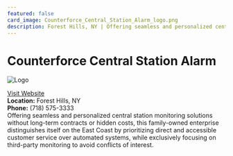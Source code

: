 ```yaml
---
featured: false
card_image: Counterforce_Central_Station_Alarm_logo.png
description: Forest Hills, NY | Offering seamless and personalized central station monitoring solutions without long-term contracts or hidden costs, this family-owned enterprise distinguishes itself on the East Coast by prioritizing direct and accessible customer service over automated systems, while exclusively focusing on third-party monitoring to avoid conflicts of interest.
---
```


# Counterforce Central Station Alarm
<img src="Counterforce_Central_Station_Alarm_logo.png" alt="Logo" style="max-width: 200px; height: auto;">

<a href="https://www.counterforcecentral.com">Visit Website</a>  
**Location:** Forest Hills, NY  
**Phone:** (718) 575-3333 <br>
Offering seamless and personalized central station monitoring solutions without long-term contracts or hidden costs, this family-owned enterprise distinguishes itself on the East Coast by prioritizing direct and accessible customer service over automated systems, while exclusively focusing on third-party monitoring to avoid conflicts of interest.
